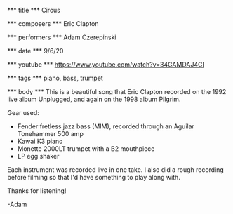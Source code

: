 *** title ***
Circus

*** composers ***
Eric Clapton

*** performers ***
Adam Czerepinski

*** date ***
9/6/20

*** youtube ***
https://www.youtube.com/watch?v=34GAMDAJ4CI

*** tags ***
piano, bass, trumpet

*** body ***
This is a beautiful song that Eric Clapton recorded on the 1992 live album Unplugged, and again on the 1998 album Pilgrim.

Gear used:
- Fender fretless jazz bass (MIM), recorded through an Aguilar Tonehammer 500 amp
- Kawai K3 piano
- Monette 2000LT trumpet with a B2 mouthpiece
- LP egg shaker

Each instrument was recorded live in one take. I also did a rough recording before filming so that I'd have something to play along with.

Thanks for listening!

-Adam

